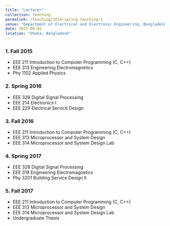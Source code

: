 ```yaml
---
title: "Lecturer"
collection: teaching
permalink: /teaching/2014-spring-teaching-1
venue: "Department of Electrical and Electronic Engineering, Bangladesh University"
date: 2015-09-01
location: "Dhaka, Bangladesh"
---
```


### 1. Fall 2015
* EEE 211 Introduction to Computer Programming (C, C++)
* EEE 313 Engineering Electromagnetics
* Phy 1102 Applied Physics 
### 2. Spring 2016
* EEE 328 Digital Signal Processing
* EEE 214 Electronics I
* EEE 229 Electrical Service Design
### 3. Fall 2016
* EEE 211 Introduction to Computer Programming (C, C++)
* EEE 313 Microprocessor and System Design
* EEE 314 Microprocessor and System Design Lab
### 4. Spring 2017
* EEE 328 Digital Signal Processing
* EEE 319 Engineering Electromagnetics
* Phy 3201 Building Service Design II
### 5. Fall 2017
* EEE 211 Introduction to Computer Programming (C, C++)
* EEE 313 Microprocessor and System Design
* EEE 314 Microprocessor and System Design Lab
* Undergraduate Thesis
